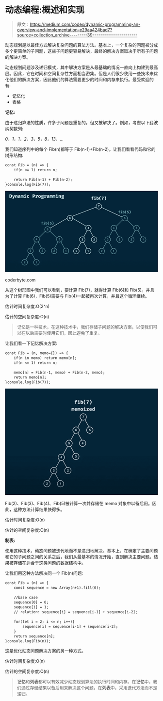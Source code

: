 # 动态编程:概述和实现

> 原文：<https://medium.com/codex/dynamic-programming-an-overview-and-implementation-e29aa424bad7?source=collection_archive---------39----------------------->

动态规划是以最佳方式解决复杂问题的算法方法。基本上，一个复杂的问题被分成多个更简单的子问题，这些子问题更容易解决，最终的解决方案取决于所有子问题的解决方案。

动态规划问题涉及递归模式，其中解决方案是从最基础的情况一直向上构建到最高层。因此，它在时间和空间复杂性方面相当密集。但是人们很少使用一些技术来优化他们的解决方案，因此他们的算法需要更少的时间和内存来执行。最受欢迎的有:

*   记忆化
*   表格

**记忆:**

由于递归算法的性质，许多子问题是重复的，但又被解决了。例如，考虑以下斐波纳契数列:

*0，1，1，2，3，5，8，13，…*

我们知道序列中的每个 Fib(n)都等于 Fib(n-1)+Fib(n-2)。让我们看看代码和它的树形结构:

```
const Fib = (n) => {
    if(n <= 1) return n;

    return Fib(n-1) + Fib(n-2);
}console.log(Fib(7));
```

![](img/5fc52d45b795d284f8c1f990151031ef.png)

coderbyte.com

从这个树形图中我们可以看到，要计算 Fib(7)，就得计算 Fib(6)和 Fib(5)。并且为了计算 Fib(6)，Fib(5)需要与 Fib(4)一起被再次计算，并且这个循环继续。

估计时间复杂度:O(2^n)

估计的空间复杂度:O(n)

> 记忆是一种技术，在这种技术中，我们存储子问题的解决方案，以便我们可以在以后需要时使用它们，因此避免了重复。

让我们看一下记忆解决方案:

```
const Fib = (n, memo={}) => {
    if(n in memo) return memo[n];
    if(n <= 1) return n;

    memo[n] = Fib(n-1, memo) + Fib(n-2, memo);
    return memo[n];
}console.log(Fib(7));
```

![](img/747ab2ef8536f0e86901a323d5eee933.png)

Fib(2)、Fib(3)、Fib(4)、Fib(5)被计算一次并存储在 memo 对象中以备后用。因此，这种方法计算结果快得多。

估计时间复杂度:O(n)

估计的空间复杂度:O(n)

**制表:**

使用这种技术，动态问题被迭代地而不是递归地解决。基本上，在确定了主要问题和它的子问题之间的关系之后，我们从最基本的情况开始，直到解决主要问题。结果被存储在适合于这类问题的数据结构中。

让我们用这种方法解决同一个 Fib(n)问题:

```
const Fib = (n) => {
    const sequence = new Array(n+1).fill(0);

    //base case
    sequence[0] = 0;
    sequence[1] = 1;
    // relation: sequence[i] = sequence[i-1] + sequence[i-2];

    for(let i = 2; i <= n; i++){
        sequence[i] = sequence[i-1] + sequence[i-2];
    }
    return sequence[n];
}console.log(Fib(n));
```

这是优化动态问题解决方案的另一种方式。

估计时间复杂度:O(n)

估计的空间复杂度:O(n)

> **记忆**和**列表**都可以有效减少动态规划算法的执行时间和内存。在**记忆**中，我们通过存储结果以备后用来解决这个问题，在**列表**中，采用迭代方法而不是递归。